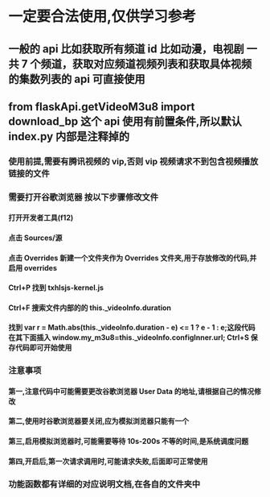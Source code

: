 # 一定要合法使用,仅供学习参考

## 一般的 api 比如获取所有频道 id 比如动漫，电视剧 一共 7 个频道，获取对应频道视频列表和获取具体视频的集数列表的 api 可直接使用

## from flaskApi.getVideoM3u8 import download_bp 这个 api 使用有前置条件,所以默认 index.py 内部是注释掉的

### 使用前提,需要有腾讯视频的 vip,否则 vip 视频请求不到包含视频播放链接的文件

### 需要打开谷歌浏览器 按以下步骤修改文件

#### 打开开发者工具(f12)

#### 点击 Sources/源

#### 点击 Overrides 新建一个文件夹作为 Overrides 文件夹,用于存放修改的代码,并启用 overrides

#### Ctrl+P 找到 txhlsjs-kernel.js

#### Ctrl+F 搜索文件内部的的 this.\_videoInfo.duration

#### 找到 var r = Math.abs(this.\_videoInfo.duration - e) <= 1 ? e - 1 : e;这段代码 在其下面插入 window.my_m3u8=this.\_videoInfo.configInner.url; Ctrl+S 保存代码即可开始使用

### 注意事项

#### 第一,注意代码中可能需要更改谷歌浏览器 User Data 的地址,请根据自己的情况修改

#### 第二,使用时谷歌浏览器要关闭,应为模拟浏览器只能有一个

#### 第三,启用模拟浏览器时,可能需要等待 10s-200s 不等的时间,是系统调度问题

#### 第四,开启后,第一次请求调用时,可能请求失败,后面即可正常使用

### 功能函数都有详细的对应说明文档,在各自的文件夹中
